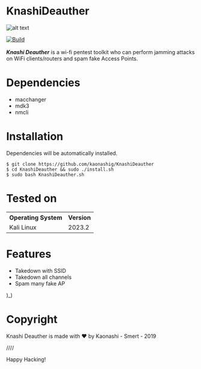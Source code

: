 # KnashiDeauther

![alt text](https://image.myanimelist.net/ui/_3fYL8i6Q-n-155t3dn_4jDknYN0aCPtudyMf63Csj0WcqbLRuyEIHKcG7ADvf27)

[![Build](https://img.shields.io/badge/Supported_OS-Linux-green.svg)]()
<br/>
<br/>
***Knashi Deauther*** is a wi-fi pentest toolkit who can perform jamming attacks on WiFi clients/routers and spam fake Access Points.


Dependencies
=

- macchanger
- mdk3
- nmcli


Installation
=
Dependencies will be automatically installed.

    $ git clone https://github.com/kaonashig/KnashiDeauther
    $ cd KnashiDeauther && sudo ./install.sh
    $ sudo bash KnashiDeauther.sh


Tested on
=

<table>
    <tr>
        <th>Operating System</th>
        <th> Version </th>
    </tr>
    <tr>
        <td>Kali Linux </td>
        <td> 2023.2 </td>
    </tr>
</table>


Features
=
- Takedown with SSID
- Takedown all channels
- Spam many fake AP

)_) 

Copyright
=
Knashi Deauther is made with ❤️ by Kaonashi - Smert - 2019

////

Happy Hacking!
